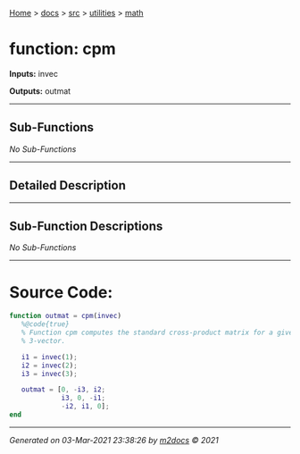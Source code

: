 [Home](../../../index.md) > [docs](../../../docs_index.md) > [src](../../src_index.md) > [utilities](../utilities_index.md) > [math](math_index.md)  


# function: cpm



**Inputs:** invec

**Outputs:** outmat

 ***

## Sub-Functions

*No Sub-Functions*

 ***

## Detailed Description



 ***

## Sub-Function Descriptions

*No Sub-Functions*

 
 *** 

# Source Code:

 ```matlab 
 function outmat = cpm(invec)
    %@code{true}
    % Function cpm computes the standard cross-product matrix for a given
    % 3-vector.

    i1 = invec(1);
    i2 = invec(2);
    i3 = invec(3);

    outmat = [0, -i3, i2;
              i3, 0, -i1;
              -i2, i1, 0];
end 
``` 
 
***

*Generated on 03-Mar-2021 23:38:26 by [m2docs](https://github.com/crgnam-research/m2docs) © 2021*
